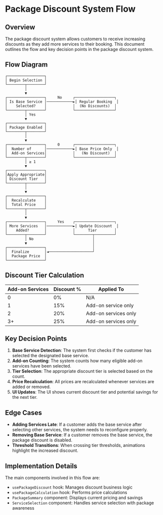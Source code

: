 
# Package Discount System Flow

## Overview

The package discount system allows customers to receive increasing discounts as they add more services to their booking. This document outlines the flow and key decision points in the package discount system.

## Flow Diagram

```
┌─────────────────┐
│ Begin Selection │
└────────┬────────┘
         │
         ▼
┌─────────────────┐     No     ┌──────────────────┐
│ Is Base Service │────────────►│ Regular Booking  │
│    Selected?    │            │  (No Discounts)  │
└────────┬────────┘            └──────────────────┘
         │ Yes
         ▼
┌─────────────────┐
│ Package Enabled │
└────────┬────────┘
         │
         ▼
┌─────────────────┐     0      ┌──────────────────┐
│  Number of      │────────────►│ Base Price Only  │
│  Add-on Services│            │   (No Discount)  │
└────────┬────────┘            └──────────────────┘
         │ ≥ 1
         ▼
┌─────────────────┐
│Apply Appropriate│
│ Discount Tier   │
└────────┬────────┘
         │
         ▼
┌─────────────────┐
│  Recalculate    │
│  Total Price    │
└────────┬────────┘
         │
         ▼
┌─────────────────┐     Yes    ┌──────────────────┐
│ More Services   │────────────►│ Update Discount  │
│    Added?       │            │      Tier        │
└────────┬────────┘            └────────┬─────────┘
         │ No                           │
         ▼                              │
┌─────────────────┐                     │
│  Finalize       │◄────────────────────┘
│  Package Price  │
└─────────────────┘
```

## Discount Tier Calculation

| Add-on Services | Discount % | Applied To          |
|-----------------|------------|---------------------|
| 0               | 0%         | N/A                 |
| 1               | 15%        | Add-on service only |
| 2               | 20%        | Add-on services only|
| 3+              | 25%        | Add-on services only|

## Key Decision Points

1. **Base Service Detection**: The system first checks if the customer has selected the designated base service.
2. **Add-on Counting**: The system counts how many eligible add-on services have been selected.
3. **Tier Selection**: The appropriate discount tier is selected based on the count.
4. **Price Recalculation**: All prices are recalculated whenever services are added or removed.
5. **UI Updates**: The UI shows current discount tier and potential savings for the next tier.

## Edge Cases

- **Adding Services Late**: If a customer adds the base service after selecting other services, the system needs to reconfigure properly.
- **Removing Base Service**: If a customer removes the base service, the package discount is disabled.
- **Threshold Transitions**: When crossing tier thresholds, animations highlight the increased discount.

## Implementation Details

The main components involved in this flow are:
- `usePackageDiscount` hook: Manages discount business logic
- `usePackageCalculation` hook: Performs price calculations
- `PackageSummary` component: Displays current pricing and savings
- `ServiceSelection` component: Handles service selection with package awareness
